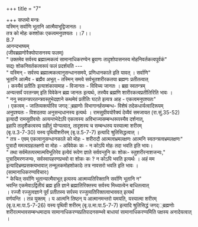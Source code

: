 +++
title = "7"

+++
सप्तमो मन्त्रः  
यस्मिन् सर्वाणि भूतानि आत्मैवाभूद्विजानतः ।  
तत्र को मोहः कश्शोकः एकत्वमनुपश्यतः ।।7।।  
B.7  
आनन्दभाष्यम्  
(जीवब्रह्मणोरैक्योपासनस्य फलम्)  
" उक्तमेव सर्वस्य ब्रह्मात्मकत्वं सामानाधिकरण्येन ब्रुवाणः तादृशोपासनस्य मोहनिवर्तकत्वपूर्वकं"  
सद्यः शोकनिवर्तकत्वरूपं फलं प्रदर्शयति ---  
" यस्मिन् - सर्वस्य ब्रह्मात्मकत्वानुसन्धानसमये, प्रणिधानकाले इति यावत् । सर्वाणि"  
भूतानि आत्मैव - ब्रह्मैव अभूत् - तस्मिन् समये सर्वभूतशरीरकतया ब्रह्मणः प्रतीतत्वात्  
। कस्यैवं प्रतीतिः इत्याशंकायामाह - विजानतः - विविच्य जानतः । ब्रह्म स्वतन्त्रम्  
अन्यत्सर्वं परतन्त्रम् इति विवेकेन ब्रह्म जानतः इत्यर्थः, तस्यैव ब्रह्मणि शारीरकत्वप्रतीतिरिति भावः ।  
" ननु स्वतन्त्रपरतन्त्रवस्तुभेदज्ञाने कथमेवं प्रतीतिः घटते इत्यत्र आह - एकत्वमनुपश्यतः"  
। एकत्वम् - जातिव्यक्त्योरिव जगद््ब्रह्मणोः विभागानर्हसम्बन्ध- विशेषं तदेकधार्यत्वादिरूपम्  
अनुपश्यतः - विशदतया अनुसन्दधानस्य इत्यर्थः । रामसुग्रीवयोरैक्यं देव्यैवं समजायत (रा.सुं.35-52)  
इत्यादौ रामसुग्रीवयोः अत्यन्तभेदेऽपि एकत्वस्य अविभाज्यसम्बन्धरूपस्यैव दर्शनात्,  
इहापि तादृशैकत्वस्य ग्रहीतुं योग्यत्वात्, तादृशस्य च सम्बन्धस्य यस्यात्मा शरीरम्  
(बृ.उ.3-7-30) यस्य पृथिवीशरीरम् (बृ.उ.5-7-7) इत्यादि श्रुतिसिद्धत्वात् ।  
" तत्र - एवम् एकत्वानुसन्धानकाले को मोहः - शरीरादौ आत्मत्वभ्रमलक्षणः आत्मनि स्वतन्त्रत्वभ्रमलक्षणः"  
पुत्रादौ ममत्वग्रहलक्षणो वा मोहः - अविवेकः कः - न कोऽपि मोहः तदा भवति इति भावः।  
" तथा सर्वमेतत्परमात्मविभूतिरेव इत्येवं रूपेण ज्ञाते सर्ववन्तुनि कः शोकः- स्तुशरीरनाशजन्यः,"  
पुत्रादिमरणजन्यः, सर्वस्वापहरणप्रभवो वा शोकः कः ? न कोऽपि भवति इत्यर्थः । अहं मम  
इत्यादिभ्रमप्रसक्त्यभावात् तन्मूलकमोहशोकादेः तत्र नावसरो भवति इति भावः ।  
(सामानाधिकरण्यविचारः)  
" केचित् सर्वाणि भूतान्यात्मैवाभूत् इत्यस्य आत्मव्यतिरिक्तानि सर्वाणि भूतानि न"  
भवन्ति एकमेवाऽद्वितीयं ब्रह्म इति ज्ञाने ब्रह्मातिरिक्तस्य सर्वस्य मिथ्यात्वेन बाधितत्वात्  
। रज्जौ रज्जुत्वज्ञाने पूर्वं प्रतीतस्य सर्पस्य रज्जुव्यतिरिक्तत्वाभाववत् इत्यर्थं  
वर्णयन्ति । तन्न युक्तम् । य आत्मनि तिष्ठन् य आत्मानमन्तरो यमयति, यस्यात्मा शरीरम्  
(बृ.उ.मा.पा.5-7-26) यस्य पृथिवी शरीरम् (बृ.उ.मा.पा.5-7-7) इत्यादि श्रुतिसिद्धं जगद््ब्रह्मणोः  
शरीरात्मभावसम्बन्धमादाय सामानाधिकरण्यप्रतिपादनसम्भवे बाधायां सामानाधिकरण्यमिति पक्षस्य अनादेयत्वात् ।